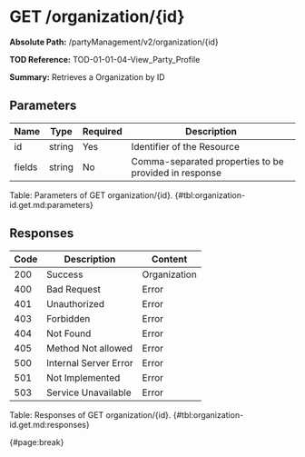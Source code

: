 <!--
    ATTENTION: This file was generated via gradle!
               Do NOT manually edit this file! Any such changes will be overwritten!
-->

# GET /organization/{id}

**Absolute Path:** /partyManagement/v2/organization/{id}

**TOD Reference:** TOD-01-01-04-View_Party_Profile

**Summary:** Retrieves a Organization by ID

## Parameters

| Name | Type | Required | Description |
| ------ | ------ | --- | ------------ |
| id | string | Yes | Identifier of the Resource |
| fields | string | No | Comma-separated properties to be provided in response |

Table: Parameters of GET organization/{id}. {#tbl:organization-id.get.md:parameters}

## Responses

| Code | Description | Content |
|------|-------------|---------|
| 200 | Success | Organization |
| 400 | Bad Request | Error |
| 401 | Unauthorized | Error |
| 403 | Forbidden | Error |
| 404 | Not Found | Error |
| 405 | Method Not allowed | Error |
| 500 | Internal Server Error | Error |
| 501 | Not Implemented | Error |
| 503 | Service Unavailable | Error |

Table: Responses of GET organization/{id}. {#tbl:organization-id.get.md:responses}

{#page:break}
